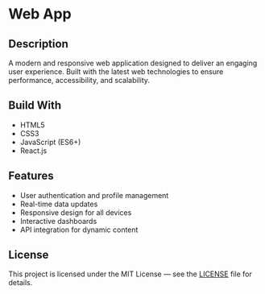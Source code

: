 # Web App

## Description
A modern and responsive web application designed to deliver an engaging user experience. Built with the latest web technologies to ensure performance, accessibility, and scalability.

## Build With
- HTML5
- CSS3
- JavaScript (ES6+)
- React.js

## Features
- User authentication and profile management
- Real-time data updates
- Responsive design for all devices
- Interactive dashboards
- API integration for dynamic content

## License
This project is licensed under the MIT License — see the [LICENSE](LICENSE) file for details.